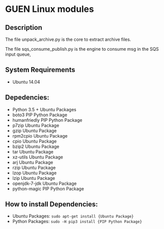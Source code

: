 # GUEN Linux modules

## Description
The file unpack_archive.py is the core to extract archive files.

The file sqs_consume_publish.py is the engine to consume msg in the SQS input queue, 

## System Requirements
  + Ubuntu 14.04

## Depedencies:
  + Python 3.5 + Ubuntu Packages
  + boto3  PIP Python Package
  + humanfriedly PIP Python Package
  + p7zip  Ubuntu Package
  + gzip  Ubuntu Package
  + rpm2cpio  Ubuntu Package
  + cpio  Ubuntu Package
  + bzip2  Ubuntu Package
  + tar  Ubuntu Package
  + xz-utils  Ubuntu Package
  + arj  Ubuntu Package
  + rzip  Ubuntu Package
  + lzop  Ubuntu Package
  + lzip  Ubuntu Package
  + openjdk-7-jdk  Ubuntu Package
  + python-magic PIP Python Package


## How to install Dependencies:
  + Ubuntu Packages: `sudo apt-get install {Ubuntu Package}`
  + Python Packages: `sudo -H pip3 install {PIP Python Package}`
